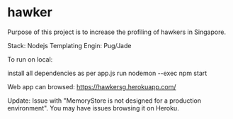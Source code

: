 # hawker

Purpose of this project is to increase the profiling of hawkers in Singapore.

Stack:
Nodejs
Templating Engin: Pug/Jade

To run on local:

install all dependencies as per app.js
run nodemon --exec npm start

Web app can browsed: https://hawkersg.herokuapp.com/

Update: Issue with "MemoryStore is not designed for a production environment". You may have issues browsing it on Heroku. 
